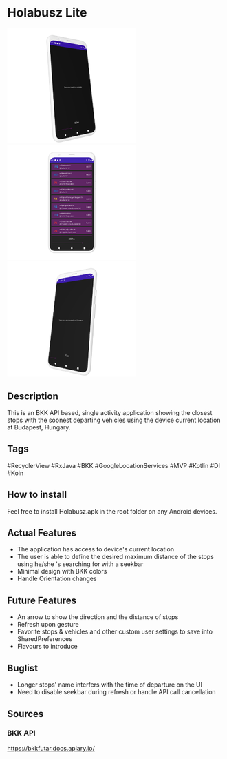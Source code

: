 # Holabusz Lite

<img src="/temp/no_vehicles.png" width="300"><img src="/temp/main.png" width="300"><img src="/temp/no_stops.png" width="300">

## Description

This is an BKK API based, single activity application showing the closest stops with the soonest departing vehicles using the device current location at Budapest, Hungary.

## Tags 
#RecyclerView #RxJava #BKK #GoogleLocationServices #MVP #Kotlin #DI #Koin

## How to install
Feel free to install Holabusz.apk in the root folder on any Android devices.

## Actual Features

* The application has access to device's current location
* The user is able to define the desired maximum distance of the stops using he/she 's searching for with a seekbar
* Minimal design with BKK colors
* Handle Orientation changes

## Future Features

* An arrow to show the direction and the distance of stops
* Refresh upon gesture
* Favorite stops & vehicles and other custom user settings to save into SharedPreferences
* Flavours to introduce

## Buglist

* Longer stops' name interfers with the time of departure on the UI
* Need to disable seekbar during refresh or handle API call cancellation

## Sources

### BKK API
https://bkkfutar.docs.apiary.io/


